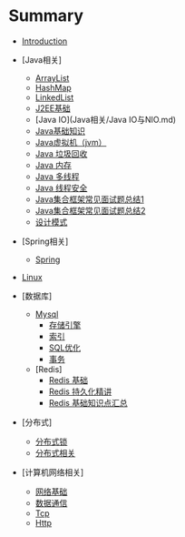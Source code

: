 # Summary

* [Introduction](README.md)

* [Java相关]
    * [ArrayList](Java相关/ArrayList.md)
    * [HashMap](Java相关/HashMap.md)
    * [LinkedList](Java相关/LinkedList.md)
    * [J2EE基础](Java相关/J2EE基础知识.md)
    * [Java IO](Java相关/Java IO与NIO.md)
    * [Java基础知识](Java相关/Java基础知识.md)
    * [Java虚拟机（jvm）](Java相关/Java虚拟机（jvm）.md)
    * [Java 垃圾回收](Java相关/搞定JVM垃圾回收就是这么简单.md)
    * [Java 内存](Java相关/可能是把Java内存区域讲的最清楚的一篇文章.md)
    * [Java 多线程](Java相关/多线程系列.md)
    * [Java 线程安全](Java相关/thread-safe.md)
    * [Java集合框架常见面试题总结1](Java相关/Java集合框架常见面试题总结.md)
    * [Java集合框架常见面试题总结2](Java相关/这几道Java集合框架面试题几乎必问.md)
    * [设计模式](Java相关/设计模式.md)

* [Spring相关]
    * [Spring](主流框架/Spring学习与面试.md)

* [Linux](操作系统/后端程序员必备的Linux基础知识.md)

* [数据库]
    * [Mysql](数据存储/Mysql/MySQL.md)
        * [存储引擎](数据存储/Mysql/Engine.md)
        * [索引](数据存储/Mysql/Index.md)
        * [SQL优化](数据存储/Mysql/SQL.md)
        * [事务](数据存储/Mysql/Transaction.md)
    * [Redis]
        * [Redis 基础](数据存储/Redis.md)
        * [Redis 持久化精讲](数据存储/春夏秋冬又一春之Redis持久化.md)
        * [Redis 基础知识点汇总](数据存储/Redis常见知识点.md)

* [分布式]
    * [分布式锁](架构/distributed.md)
    * [分布式相关](架构/分布式.md)

* [计算机网络相关]
    * [网络基础](计算机网络与数据通信/干货：计算机网络知识总结.md)
    * [数据通信](计算机网络与数据通信/数据通信(RESTful、RPC、消息队列).md)
    * [Tcp](计算机网络与数据通信/tcp.md)
    * [Http](计算机网络与数据通信/http.md)
